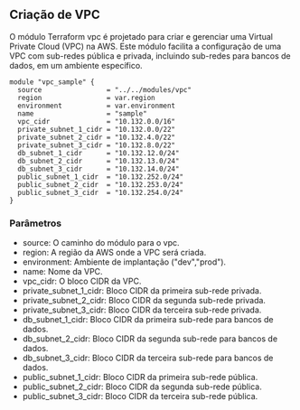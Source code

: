 ## Criação de VPC 

O módulo Terraform vpc é projetado para criar e gerenciar uma Virtual Private Cloud (VPC) na AWS. Este módulo facilita a configuração de uma VPC com sub-redes pública e privada, incluindo sub-redes para bancos de dados, em um ambiente específico.

```
module "vpc_sample" {
  source                = "../../modules/vpc"
  region                = var.region
  environment           = var.environment
  name                  = "sample"
  vpc_cidr              = "10.132.0.0/16"
  private_subnet_1_cidr = "10.132.0.0/22"
  private_subnet_2_cidr = "10.132.4.0/22"
  private_subnet_3_cidr = "10.132.8.0/22"
  db_subnet_1_cidr      = "10.132.12.0/24"
  db_subnet_2_cidr      = "10.132.13.0/24"
  db_subnet_3_cidr      = "10.132.14.0/24"
  public_subnet_1_cidr  = "10.132.252.0/24"
  public_subnet_2_cidr  = "10.132.253.0/24"
  public_subnet_3_cidr  = "10.132.254.0/24"
}
```

### Parâmetros

* source: O caminho do módulo para o vpc.
* region: A região da AWS onde a VPC será criada.
* environment: Ambiente de implantação ("dev","prod").
* name: Nome da VPC.
* vpc_cidr: O bloco CIDR da VPC.
* private_subnet_1_cidr: Bloco CIDR da primeira sub-rede privada.
* private_subnet_2_cidr: Bloco CIDR da segunda sub-rede privada.
* private_subnet_3_cidr: Bloco CIDR da terceira sub-rede privada.
* db_subnet_1_cidr: Bloco CIDR da primeira sub-rede para bancos de dados.
* db_subnet_2_cidr: Bloco CIDR da segunda sub-rede para bancos de dados.
* db_subnet_3_cidr: Bloco CIDR da terceira sub-rede para bancos de dados.
* public_subnet_1_cidr: Bloco CIDR da primeira sub-rede pública.
* public_subnet_2_cidr: Bloco CIDR da segunda sub-rede pública.
* public_subnet_3_cidr: Bloco CIDR da terceira sub-rede pública.
